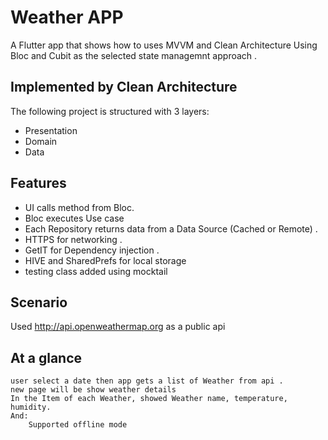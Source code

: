# Weather APP
A Flutter app that shows how to uses MVVM and Clean Architecture Using Bloc and Cubit as the selected state managemnt approach .

## Implemented by Clean Architecture
The following project is structured with 3 layers:

- Presentation
- Domain
- Data

## Features
- UI calls method from Bloc.
- Bloc executes Use case
- Each Repository returns data from a Data Source (Cached or Remote) .
- HTTPS for networking .
- GetIT for Dependency injection .
- HIVE and SharedPrefs for local storage
- testing class added using mocktail

## Scenario
Used http://api.openweathermap.org as a public api 

## At a glance

    user select a date then app gets a list of Weather from api .
    new page will be show weather details
    In the Item of each Weather, showed Weather name, temperature, humidity.
    And:
        Supported offline mode

